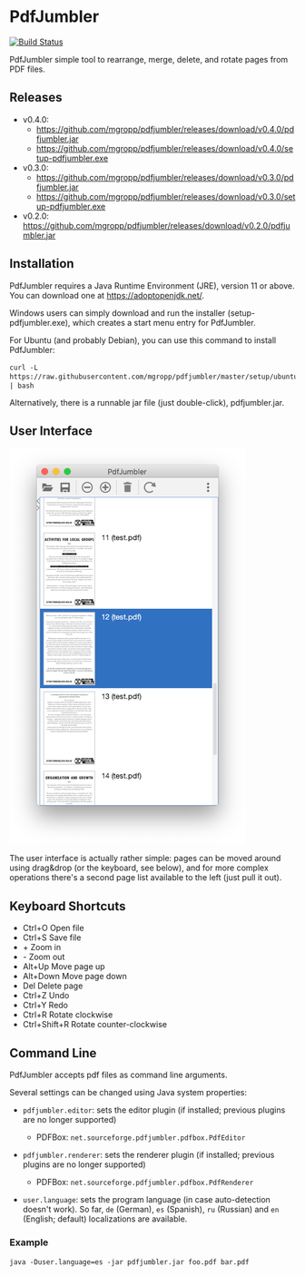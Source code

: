 PdfJumbler
==========

[![Build Status](https://travis-ci.org/mgropp/pdfjumbler.svg?branch=master)](https://travis-ci.org/mgropp/pdfjumbler)

PdfJumbler simple tool to rearrange, merge, delete, and rotate pages from PDF files. 

Releases
--------

* v0.4.0:
  * https://github.com/mgropp/pdfjumbler/releases/download/v0.4.0/pdfjumbler.jar
  * https://github.com/mgropp/pdfjumbler/releases/download/v0.4.0/setup-pdfjumbler.exe
* v0.3.0:
  * https://github.com/mgropp/pdfjumbler/releases/download/v0.3.0/pdfjumbler.jar
  * https://github.com/mgropp/pdfjumbler/releases/download/v0.3.0/setup-pdfjumbler.exe
* v0.2.0: https://github.com/mgropp/pdfjumbler/releases/download/v0.2.0/pdfjumbler.jar

Installation
------------
PdfJumbler requires a Java Runtime Environment (JRE), version 11 or above.
You can download one at <https://adoptopenjdk.net/>.

Windows users can simply download and run the installer (setup-pdfjumbler.exe),
which creates a start menu entry for PdfJumbler.

For Ubuntu (and probably Debian), you can use this command to install PdfJumbler:
```
curl -L https://raw.githubusercontent.com/mgropp/pdfjumbler/master/setup/ubuntu/install.sh | bash
```

Alternatively, there is a runnable jar file (just double-click), pdfjumbler.jar.


User Interface
--------------

![Screenshot](screenshots/screenshot01.png)

The user interface is actually rather simple:
pages can be moved around using drag&drop (or the
keyboard, see below), and for more complex operations
there's a second page list available to the left
(just pull it out).


Keyboard Shortcuts
------------------
* Ctrl+O       Open file
* Ctrl+S       Save file
* \+           Zoom in
* \-           Zoom out
* Alt+Up       Move page up
* Alt+Down     Move page down
* Del          Delete page
* Ctrl+Z       Undo
* Ctrl+Y       Redo
* Ctrl+R       Rotate clockwise
* Ctrl+Shift+R Rotate counter-clockwise


Command Line
------------
PdfJumbler accepts pdf files as command line arguments.

Several settings can be changed using Java system properties:

* `pdfjumbler.editor`: sets the editor plugin (if installed; previous plugins are no longer supported)
	 * PDFBox: `net.sourceforge.pdfjumbler.pdfbox.PdfEditor`

* `pdfjumbler.renderer`: sets the renderer plugin (if installed; previous plugins are no longer supported)
	 * PDFBox: `net.sourceforge.pdfjumbler.pdfbox.PdfRenderer`

* `user.language`: sets the program language (in case auto-detection doesn't work).
	So far, `de` (German), `es` (Spanish), `ru` (Russian) and `en` (English; default)
	localizations are available.

### Example ###
```
java -Duser.language=es -jar pdfjumbler.jar foo.pdf bar.pdf
```
